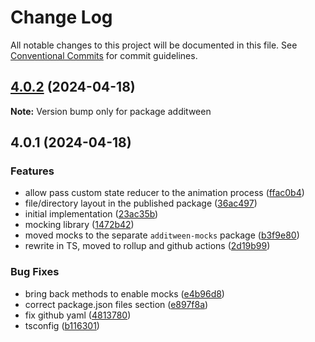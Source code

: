 # Change Log

All notable changes to this project will be documented in this file.
See [Conventional Commits](https://conventionalcommits.org) for commit guidelines.

## [4.0.2](https://github.com/nativescript-community/additween/compare/v4.0.1...v4.0.2) (2024-04-18)

**Note:** Version bump only for package additween

## 4.0.1 (2024-04-18)

### Features

* allow pass custom state reducer to the animation process ([ffac0b4](https://github.com/nativescript-community/additween/commit/ffac0b48decafcddb9665f681ced50e3901f9daf))
* file/directory layout in the published package ([36ac497](https://github.com/nativescript-community/additween/commit/36ac497d0ecc39afdc84a238655c93945ceb1577))
* initial implementation ([23ac35b](https://github.com/nativescript-community/additween/commit/23ac35b239bc53a8a17c12e12d77e024d7ea7373))
* mocking library ([1472b42](https://github.com/nativescript-community/additween/commit/1472b4212c788c768afb15bd6fe58942d0bcd22a))
* moved mocks to the separate `additween-mocks` package ([b3f9e80](https://github.com/nativescript-community/additween/commit/b3f9e8047c49ad4d1f88453ef24a490773b1adb2))
* rewrite in TS, moved to rollup and github actions ([2d19b99](https://github.com/nativescript-community/additween/commit/2d19b99c93c9e507e245d43d57cc89bb87113d8d))

### Bug Fixes

* bring back methods to enable mocks ([e4b96d8](https://github.com/nativescript-community/additween/commit/e4b96d8cead0adec5acf70045b9efe375ba5fb0b))
* correct package.json files section ([e897f8a](https://github.com/nativescript-community/additween/commit/e897f8a21a66b8edb94340ec49ea668c8297bfc0))
* fix github yaml ([4813780](https://github.com/nativescript-community/additween/commit/4813780507938fc0a99029ae5eb505380af6e776))
* tsconfig ([b116301](https://github.com/nativescript-community/additween/commit/b1163014a49e72b1b75514030b003e69ab6c0872))
